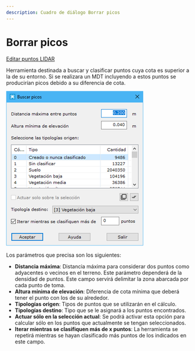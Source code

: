 ```yaml
---
description: Cuadro de diálogo Borrar picos
---
```


# Borrar picos

[Editar puntos LIDAR](../../fichas-de-herramientas/ficha-de-herramientas-archivos-lidar/editar-puntos-en-archivos-lidar.md)

Herramienta destinada a buscar y clasificar puntos cuya cota es superior a la de su entorno. Si se realizara un MDT incluyendo a estos puntos se producirían picos debido a su diferencia de cota.

![Cuadro de diálogo Borrar picos](../../../.gitbook/assets/image-127.png)

Los parámetros que precisa son los siguientes:

* **Distancia máxima**: Distancia máxima para considerar dos puntos como adyacentes o vecinos en el terreno. Este parámetro dependerá de la densidad de puntos. Este campo servirá delimitar la zona abarcada por cada punto de toma.
* **Altura mínima de elevación**: Diferencia de cota mínima que deberá tener el punto con los de su alrededor.
* **Tipologías origen**: Tipos de puntos que se utilizarán en el cálculo.
* **Tipologías destino**: Tipo que se le asignará a los puntos encontrados.
* **Actuar sólo en la selección actual**: Se podrá activar esta opción para calcular sólo en los puntos que actualmente se tengan seleccionados.
* **Iterar mientras se clasifiquen más de x puntos**: La herramienta se repetirá mientras se hayan clasificado más puntos de los indicados en este campo.
